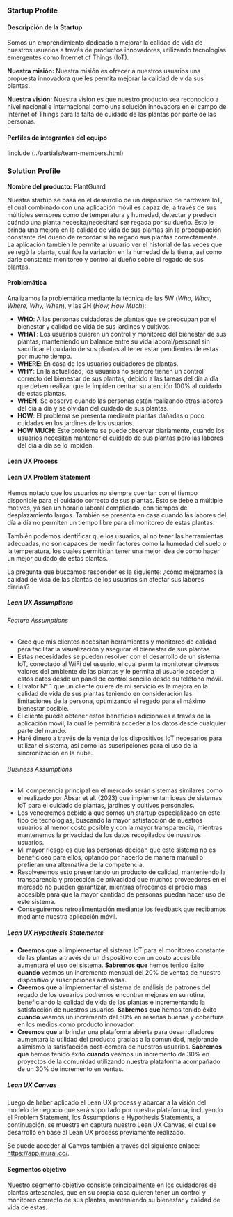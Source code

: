 ### Startup Profile

#### Descripción de la Startup

Somos un emprendimiento dedicado a mejorar la calidad de vida de nuestros usuarios a través de productos innovadores, utilizando tecnologías emergentes como Internet of Things (IoT).

**Nuestra misión:** Nuestra misión es ofrecer a nuestros usuarios una propuesta innovadora que les permita mejorar la calidad de vida sus plantas.

**Nuestra visión:** Nuestra visión es que nuestro producto sea reconocido a nivel nacional e internacional como una solución innovadora en el campo de Internet of Things para la falta de cuidado de las plantas por parte de las personas.

#### Perfiles de integrantes del equipo

!include (../partials/team-members.html)

### Solution Profile

**Nombre del producto:** PlantGuard

Nuestra startup se basa en el desarrollo de un dispositivo de hardware IoT, el cual combinado con una aplicación móvil es capaz de, a través de sus múltiples sensores como de temperatura y humedad, detectar y predecir cuándo una planta necesita/necesitará ser regada por su dueño. Esto le brinda una mejora en la calidad de vida de sus plantas sin la preocupación constante del dueño de recordar si ha regado sus plantas correctamente. La aplicación también le permite al usuario ver el historial de las veces que se regó la planta, cuál fue la variación en la humedad de la tierra, así como darle constante monitoreo y control al dueño sobre el regado de sus plantas.

#### Problemática

Analizamos la problemática mediante la técnica de las 5W (_Who, What, Where, Why, When_), y las 2H (_How, How Much_):

- **WHO**: A las personas cuidadoras de plantas que se preocupan por el bienestar y calidad de vida de sus jardines y cultivos.
- **WHAT**: Los usuarios quieren un control y monitoreo del bienestar de sus plantas, manteniendo un balance entre su vida laboral/personal sin sacrificar el cuidado de sus plantas al tener estar pendientes de estas por mucho tiempo.
- **WHERE**: En casa de los usuarios cuidadores de plantas.
- **WHY**: En la actualidad, los usuarios no siempre tienen un control correcto del bienestar de sus plantas, debido a las tareas del día a día que deben realizar que le impiden centrar su atención 100% al cuidado de estas plantas.
- **WHEN**: Se observa cuando las personas están realizando otras labores del día a día y se olvidan del cuidado de sus plantas.
- **HOW**: El problema se presenta mediante plantas dañadas o poco cuidadas en los jardines de los usuarios.
- **HOW MUCH**: Este problema se puede observar diariamente, cuando los usuarios necesitan mantener el cuidado de sus plantas pero las labores del día a día se lo impiden.

#### Lean UX Process

#### Lean UX Problem Statement

Hemos notado que los usuarios no siempre cuentan con el tiempo disponible para el cuidado correcto de sus plantas. Esto se debe a múltiple motivos, ya sea un horario laboral complicado, con tiempos de desplazamiento largos. También se presenta en casa cuando las labores del día a día no permiten un tiempo libre para el monitoreo de estas plantas.

También podemos identificar que los usuarios, al no tener las herramientas adecuadas, no son capaces de medir factores como la humedad del suelo o la temperatura, los cuales permitirían tener una mejor idea de cómo hacer un mejor cuidado de estas plantas.

La pregunta que buscamos responder es la siguiente: ¿cómo mejoramos la calidad de vida de las plantas de los usuarios sin afectar sus labores diarias?

##### Lean UX Assumptions

###### Feature Assumptions

- Creo que mis clientes necesitan herramientas y monitoreo de calidad para facilitar la visualización y asegurar el bienestar de sus plantas.
- Estas necesidades se pueden resolver con el desarrollo de un sistema IoT, conectado al WiFi del usuario, el cual permita monitorear diversos valores del ambiente de las plantas y le permita al usuario acceder a estos datos desde un panel de control sencillo desde su teléfono móvil.
- El valor N° 1 que un cliente quiere de mi servicio es la mejora en la calidad de vida de sus plantas teniendo en consideración las limitaciones de la persona, optimizando el regado para el máximo bienestar posible.
- El cliente puede obtener estos beneficios adicionales a través de la aplicación móvil, la cual le permitirá acceder a los datos desde cualquier parte del mundo.
- Haré dinero a través de la venta de los dispositivos IoT necesarios para utilizar el sistema, así como las suscripciones para el uso de la sincronización en la nube.

###### Business Assumptions

<!-- TODO: Use BibTeX for the reference -->

- Mi competencia principal en el mercado serán sistemas similares como el realizado por Absar et al. (2023) que implementan ideas de sistemas IoT para el cuidado de plantas, jardines y cultivos personales.
- Los venceremos debido a que somos un startup especializado en este tipo de tecnologías, buscando la mayor satisfacción de nuestros usuarios al menor costo posible y con la mayor transparencia, mientras mantenemos la privacidad de los datos recopilados de nuestros usuarios.
- Mi mayor riesgo es que las personas decidan que este sistema no es beneficioso para ellos, optando por hacerlo de manera manual o prefieran una alternativa de la competencia.
- Resolveremos esto presentando un producto de calidad, manteniendo la transparencia y protección de privacidad que muchos proveedores en el mercado no pueden garantizar, mientras ofrecemos el precio más accesible para que la mayor cantidad de personas puedan hacer uso de este sistema.
- Conseguiremos retroalimentación mediante los feedback que recibamos mediante nuestra aplicación móvil.

##### Lean UX Hypothesis Statements

- **Creemos que** al implementar el sistema IoT para el monitoreo constante de las plantas a través de un dispositivo con un costo accesible aumentará el uso del sistema. **Sabremos que** hemos tenido éxito **cuando** veamos un incremento mensual del 20% de ventas de nuestro dispositivo y suscripciones activadas.
- **Creemos que** al implementar el sistema de análisis de patrones del regado de los usuarios podremos encontrar mejoras en su rutina, beneficiando la calidad de vida de las plantas e incrementando la satisfacción de nuestros usuarios. **Sabremos que** hemos tenido éxito **cuando** veamos un incremento del 50% en reseñas buenas y cobertura en los medios como producto innovador.
- **Creemos que** al brindar una plataforma abierta para desarrolladores aumentará la utilidad del producto gracias a la comunidad, mejorando asimismo la satisfacción post-compra de nuestros usuarios. **Sabremos que** hemos tenido éxito **cuando** veamos un incremento de 30% en proyectos de la comunidad utilizando nuestra plataforma acompañado de un 30% de incremento en ventas.

##### Lean UX Canvas

Luego de haber aplicado el Lean UX process y abarcar a la visión del modelo de negocio que será soportado por nuestra plataforma, incluyendo el Problem Statement, los Assumptions e Hypothesis Statements, a continuación, se muestra en captura nuestro Lean UX Canvas, el cual se desarrolló en base al Lean UX process previamente realizado.

<!-- TODO: Usar el modelo de Canvas de Mural, exportar e incrustar aquí -->

Se puede acceder al Canvas también a través del siguiente enlace: <https://app.mural.co/>.

#### Segmentos objetivo

Nuestro segmento objetivo consiste principalmente en los cuidadores de plantas artesanales, que en su propia casa quieren tener un control y monitoreo correcto de sus plantas, manteniendo su bienestar y calidad de vida de estas.
